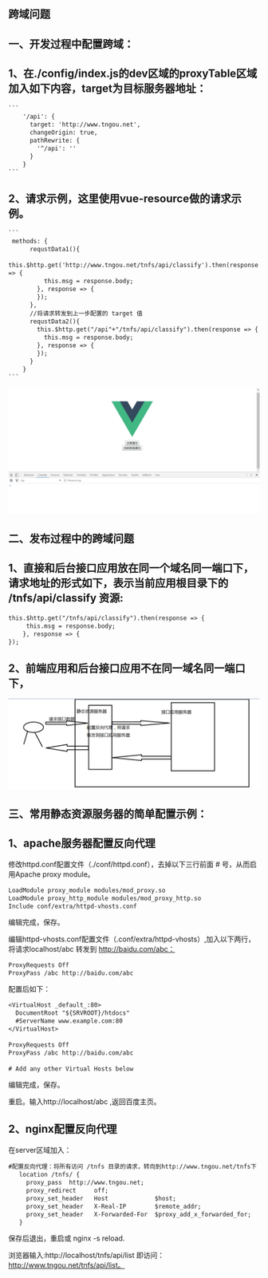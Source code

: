 跨域问题
----------

一、开发过程中配置跨域：
--------------
1、在./config/index.js的dev区域的proxyTable区域加入如下内容，target为目标服务器地址：
------------------------
    ```
        '/api': {
          target: 'http://www.tngou.net',
          changeOrigin: true,
          pathRewrite: {
            '^/api': ''
          }
        }
    ```

2、请求示例，这里使用vue-resource做的请求示例。
------------------------
    ```
     methods: {
          requstData1(){
            this.$http.get('http://www.tngou.net/tnfs/api/classify').then(response => {
              this.msg = response.body;
            }, response => {
            });
          },
          //将请求转发到上一步配置的 target 值
          requstData2(){
            this.$http.get("/api"+"/tnfs/api/classify").then(response => {
              this.msg = response.body;
            }, response => {
            });
          }
        }
    ```

![image](https://github.com/jiekekeji/MVueWebpack/blob/master/demo016/preview/icon-kua-yu.gif)


二、发布过程中的跨域问题
--------------
1、直接和后台接口应用放在同一个域名同一端口下，请求地址的形式如下，表示当前应用根目录下的 /tnfs/api/classify 资源:
------------------------
  ```
  this.$http.get("/tnfs/api/classify").then(response => {
       this.msg = response.body;
      }, response => {
  });
  ```

2、前端应用和后台接口应用不在同一域名同一端口下，
------------------------
![image](https://github.com/jiekekeji/MVueWebpack/blob/master/demo016/preview/icon-server-proxy.png)


三、常用静态资源服务器的简单配置示例：
--------------
1、apache服务器配置反向代理
------------------------
修改httpd.conf配置文件（./conf/httpd.conf），去掉以下三行前面 # 号，从而启用Apache proxy module。

   ```
   LoadModule proxy_module modules/mod_proxy.so
   LoadModule proxy_http_module modules/mod_proxy_http.so
   Include conf/extra/httpd-vhosts.conf
   ```
编辑完成，保存。

编辑httpd-vhosts.conf配置文件（.conf/extra/httpd-vhosts）,加入以下两行，将请求localhost/abc 转发到 http://baidu.com/abc：

   ```
   ProxyRequests Off
   ProxyPass /abc http://baidu.com/abc
   ```

配置后如下：

  ```
  <VirtualHost _default_:80>
  	DocumentRoot "${SRVROOT}/htdocs"
  	#ServerName www.example.com:80
  </VirtualHost>

  ProxyRequests Off
  ProxyPass /abc http://baidu.com/abc

  # Add any other Virtual Hosts below
  ```

编辑完成，保存。

重启。输入http://localhost/abc ,返回百度主页。


2、nginx配置反向代理
------------------------
在server区域加入：

   ```
   #配置反向代理：将所有访问 /tnfs 目录的请求，转向到http://www.tngou.net/tnfs下
      location /tnfs/ {
        proxy_pass  http://www.tngou.net;
        proxy_redirect     off;
        proxy_set_header   Host             $host;
        proxy_set_header   X-Real-IP        $remote_addr;
        proxy_set_header   X-Forwarded-For  $proxy_add_x_forwarded_for;
      }
   ```

保存后退出，重启或 nginx -s reload.

浏览器输入:http://localhost/tnfs/api/list  即访问：http://www.tngou.net/tnfs/api/list。
